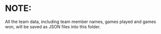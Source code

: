 # NOTE:

All the team data, including team member names, games played and games won, will be saved as JSON files into this folder.
